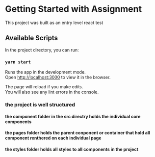 # Getting Started with Assignment

This project was built as an entry level react test

## Available Scripts

In the project directory, you can run:

### `yarn start`

Runs the app in the development mode.\
Open [http://localhost:3000](http://localhost:3000) to view it in the browser.

The page will reload if you make edits.\
You will also see any lint errors in the console.

### the project is well structured

#### the component folder in the src directry holds the individual core components
#### the pages folder holds the parent conponent or container that hold all component renthered on each individual page
#### the styles folder holds all styles to all components in the project
